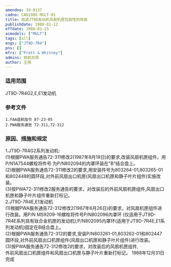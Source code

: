 ```yaml
---
amendno: 39-0137  
cadno: CAD1988-MULT-01  
title: 改进JT9D发动机风扇机匣包容性的改装  
publishdate: 1988-01-12  
effdate: 1988-01-15  
acmodels: ["MULT"]  
tags: [all]  
engs: ["JT9D-7R4"]  
pns: []  
mfrs: ["Pratt & Whitney"]  
admins: 民航总局  
author: 王扬  
---
```

  
### 适用范围  
JT9D-7R4G2,E,E1发动机  
  
<!--more-->  
### 参考文件  
    1.FAA适航指令 87-23-05  
    2.PWA服务通告 72-311,72-312  
  
### 原因、措施和规定  
1.JT9D-7R4G2系列发动机:  
    (1)根据PWA服务通告72-311修改2(1987年8月19日)的要求,改装风扇机匣组件。用P/N1A7544螺栓将件号 为P/N802094的内罩环装在"B"结合盘上。  
    (2)根据PWA服务通告72-311修改2的要求,用安装件号为803264-01,803265-01和802448的圆环段,对外前风扇出口机匣(风扇出口机匣和静子叶片组件)实施改装。  
    (3)按PWA72-311修改2服务通告的要求，对改装后的外前风扇机匣组件,风扇出口机匣和静子叶片组件重新打标记。  
2.JT9D-7R4E,E1发动机  
    (1)根据PWA服务通告72-312修改2(1987年6月26日)的要求，对风扇机匣组件进行改装。用P/N MS9209-16螺栓将件号P/N802096内罩环  (仅适用于JT9D-7R4E系列具有钛合金机匣的发动机);P/N802095内罩环(适用于JT9D-7R4E,E1系列发动机)固定在B结合盘上。  
    (2)根据PWA服务通告72-312的要求,安装P/N803261-01,803262-01和802447圆环段,对外前风扇出口机匣组件(风扇出口机匣和静子叶片组件)进行改装。  
    (3)按PWA服务通告72-312修改2的要求，对改装后的风扇机匣组件,  
外前风扇出口机匣组件和风扇出口机匣与静子叶片重新打标记。 1988年12月31日完成  
